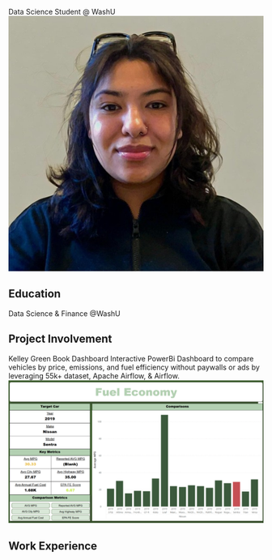 Data Science Student @ WashU
![ProfilePicture](/Assets/ProfilePicture.jpg)
## Education
Data Science & Finance @WashU

## Project Involvement
Kelley Green Book Dashboard
Interactive PowerBi Dashboard to compare vehicles by price, emissions, and fuel efficiency without paywalls or ads by leveraging 55k+ dataset, Apache Airflow, & Airflow.
![Fuel_Economy](/Assets/Fuel_Economy.png)


## Work Experience



